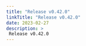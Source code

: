 ```yaml
---
title: "Release v0.42.0"
linkTitle: "Release v0.42.0"
date: 2023-02-27
description: >
 Release v0.42.0
---
```



